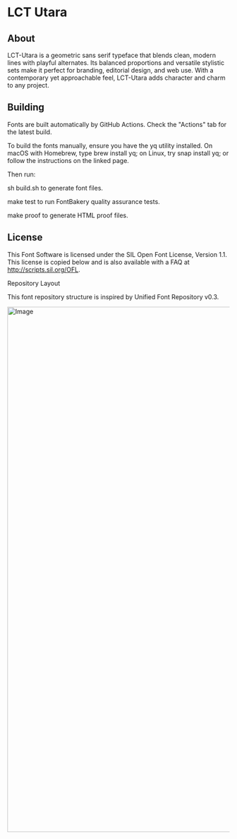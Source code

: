 # LCT Utara

## About

LCT-Utara is a geometric sans serif typeface that blends clean, modern lines with playful alternates. Its balanced proportions and versatile stylistic sets make it perfect for branding, editorial design, and web use. With a contemporary yet approachable feel, LCT-Utara adds character and charm to any project.

## Building

Fonts are built automatically by GitHub Actions. Check the "Actions" tab for the latest build.

To build the fonts manually, ensure you have the yq utility installed. On macOS with Homebrew, type brew install yq; on Linux, try snap install yq; or follow the instructions on the linked page.

Then run:

sh build.sh to generate font files.

make test to run FontBakery quality assurance tests.

make proof to generate HTML proof files.

## License

This Font Software is licensed under the SIL Open Font License, Version 1.1.
This license is copied below and is also available with a FAQ at http://scripts.sil.org/OFL.

Repository Layout

This font repository structure is inspired by Unified Font Repository v0.3.

<img width="1191" alt="Image" src="https://github.com/user-attachments/assets/5ed8fbf6-0a04-44fc-b52e-1a704b93c559" />
